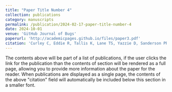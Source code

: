 ```yaml
---
title: "Paper Title Number 4"
collection: publications
category: manuscripts
permalink: /publication/2024-02-17-paper-title-number-4
date: 2024-10-01
venue: 'GitHub Journal of Bugs'
paperurl: 'http://academicpages.github.io/files/paper3.pdf'
citation: 'Curley C, Eddie R, Tallis K, Lane TS, Yazzie D, Sanderson PR, Lorts C, Shin S, Behrens TK, George C, Antone-Nez R, Ashley C, de Heer HD. (2023). &quot;The Navajo Nation Healthy Diné Nation Act: Community Support of a 2% Tax on Unhealthy Foods.&quot; <i>J Public Health Manag Pract.</i>. 29(5):622-632.'
---
```


The contents above will be part of a list of publications, if the user clicks the link for the publication than the contents of section will be rendered as a full page, allowing you to provide more information about the paper for the reader. When publications are displayed as a single page, the contents of the above "citation" field will automatically be included below this section in a smaller font.
